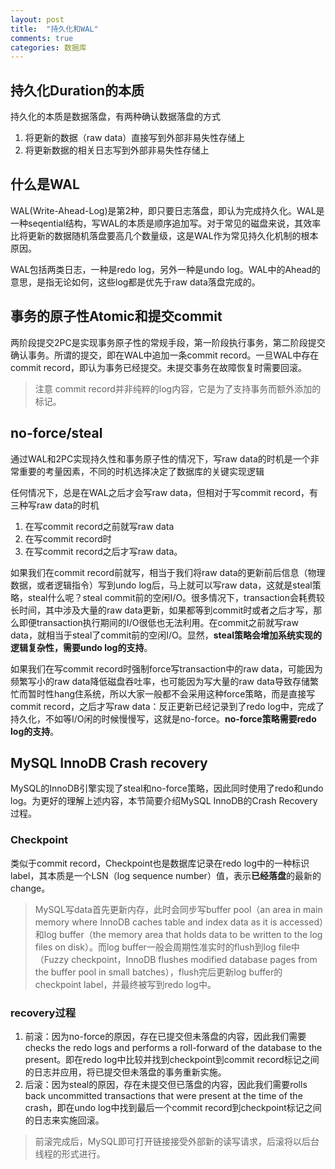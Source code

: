 ```yaml
---
layout: post
title:  "持久化和WAL"
comments: true
categories: 数据库 
---
```

## 持久化Duration的本质
持久化的本质是数据落盘，有两种确认数据落盘的方式
1. 将更新的数据（raw data）直接写到外部非易失性存储上
2. 将更新数据的相关日志写到外部非易失性存储上

## 什么是WAL
WAL(Write-Ahead-Log)是第2种，即只要日志落盘，即认为完成持久化。WAL是一种seqential结构，写WAL的本质是顺序追加写。对于常见的磁盘来说，其效率比将更新的数据随机落盘要高几个数量级，这是WAL作为常见持久化机制的根本原因。

WAL包括两类日志，一种是redo log，另外一种是undo log。WAL中的Ahead的意思，是指无论如何，这些log都是优先于raw data落盘完成的。

## 事务的原子性Atomic和提交commit
两阶段提交2PC是实现事务原子性的常规手段，第一阶段执行事务，第二阶段提交确认事务。所谓的提交，即在WAL中追加一条commit record。一旦WAL中存在commit record，即认为事务已经提交。未提交事务在故障恢复时需要回滚。

> 注意
> commit record并非纯粹的log内容，它是为了支持事务而额外添加的标记。

## no-force/steal
通过WAL和2PC实现持久性和事务原子性的情况下，写raw data的时机是一个非常重要的考量因素，不同的时机选择决定了数据库的关键实现逻辑

任何情况下，总是在WAL之后才会写raw data，但相对于写commit record，有三种写raw data的时机
1. 在写commit record之前就写raw data
2. 在写commit record时
3. 在写commit record之后才写raw data。


如果我们在commit record前就写，相当于我们将raw data的更新前后信息（物理数据，或者逻辑指令）写到undo log后，马上就可以写raw data，这就是steal策略，steal什么呢？steal commit前的空闲I/O。很多情况下，transaction会耗费较长时间，其中涉及大量的raw data更新，如果都等到commit时或者之后才写，那么即便transaction执行期间的I/O很低也无法利用。在commit之前就写raw data，就相当于steal了commit前的空闲I/O。显然，**steal策略会增加系统实现的逻辑复杂性，需要undo log的支持**。

如果我们在写commit record时强制force写transaction中的raw data，可能因为频繁写小的raw data降低磁盘吞吐率，也可能因为写大量的raw data导致存储繁忙而暂时性hang住系统，所以大家一般都不会采用这种force策略，而是直接写commit record，之后才写raw data：反正更新已经记录到了redo log中，完成了持久化，不如等I/O闲的时候慢慢写，这就是no-force。**no-force策略需要redo log的支持**。

## MySQL InnoDB Crash recovery
MySQL的InnoDB引擎实现了steal和no-force策略，因此同时使用了redo和undo log。为更好的理解上述内容，本节简要介绍MySQL InnoDB的Crash Recovery过程。

### Checkpoint
类似于commit record，Checkpoint也是数据库记录在redo log中的一种标识label，其本质是一个LSN（log sequence number）值，表示**已经落盘**的最新的change。

> MySQL写data首先更新内存，此时会同步写buffer pool（an area in main memory where InnoDB caches table and index data as it is accessed）和log buffer（the memory area that holds data to be written to the log files on disk）。而log buffer一般会周期性准实时的flush到log file中（Fuzzy checkpoint，InnoDB flushes modified database pages from the buffer pool in small batches），flush完后更新log buffer的checkpoint label，并最终被写到redo log中。

### recovery过程
1. 前滚：因为no-force的原因，存在已提交但未落盘的内容，因此我们需要checks the redo logs and performs a roll-forward of the database to the present。即在redo log中比较并找到checkpoint到commit record标记之间的日志并应用，将已提交但未落盘的事务重新实施。
2. 后滚：因为steal的原因，存在未提交但已落盘的内容，因此我们需要rolls back uncommitted transactions that were present at the time of the crash，即在undo log中找到最后一个commit record到checkpoint标记之间的日志来实施回滚。
> 前滚完成后，MySQL即可打开链接接受外部新的读写请求，后滚将以后台线程的形式进行。